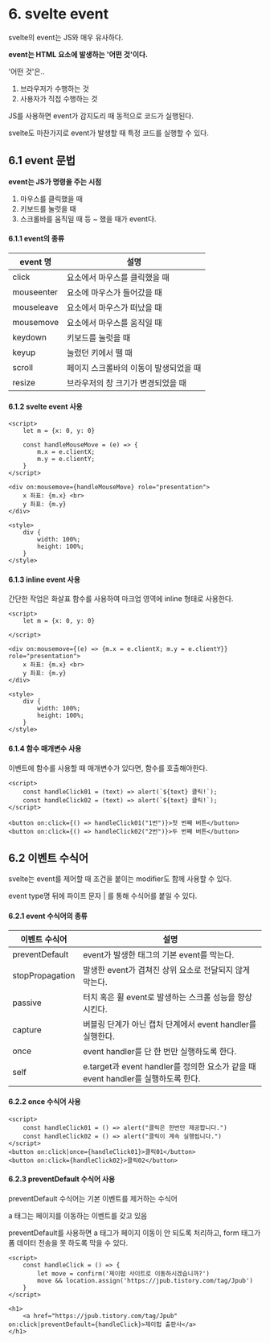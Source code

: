 # 6. svelte event


svelte의 event는 JS와 매우 유사하다.

**event는 HTML 요소에 발생하는 '어떤 것'이다.**

'어떤 것'은..
1. 브라우저가 수행하는 것
2. 사용자가 직접 수행하는 것

JS를 사용하면 event가 감지도리 때 동적으로 코드가 실행된다.

svelte도 마찬가지로 event가 발생할 때 특정 코드를 실행할 수 있다.

## 6.1 event 문법
**event는 JS가 명령을 주는 시점**
1. 마우스를 클릭했을 때
2. 키보드를 눌럿을 때
3. 스크롤바를 움직일 때
   등 ~ 했을 때가 event다.

#### 6.1.1 event의 종류
| event 명    | 설명                    |
| ---------- | --------------------- |
| click      | 요소에서 마우스를 클릭했을 때      |
| mouseenter | 요소에 마우스가 들어갔을 때       |
| mouseleave | 요소에서 마우스가 떠났을 때       |
| mousemove  | 요소에서 마우스를 움직일 때       |
| keydown    | 키보드를 눌럿을 때            |
| keyup      | 눌렀던 키에서 뗄 때           |
| scroll     | 페이지 스크롤바의 이동이 발생되었을 때 |
| resize     | 브라우저의 창 크기가 변경되었을 때   |

#### 6.1.2 svelte event 사용
```svelte
<script>  
    let m = {x: 0, y: 0}  
  
    const handleMouseMove = (e) => {  
        m.x = e.clientX;  
        m.y = e.clientY;  
    }  
</script>  
  
<div on:mousemove={handleMouseMove} role="presentation">  
    x 좌표: {m.x} <br>  
    y 좌표: {m.y}  
</div>  
  
<style>  
    div {  
        width: 100%;  
        height: 100%;  
    }  
</style>
```

#### 6.1.3 inline event 사용
간단한 작업은 화살표 함수를 사용하여 마크업 영역에 inline 형태로 사용한다.

```svelte
<script>  
    let m = {x: 0, y: 0}  
  
</script>  
  
<div on:mousemove={(e) => {m.x = e.clientX; m.y = e.clientY}} role="presentation">  
    x 좌표: {m.x} <br>  
    y 좌표: {m.y}  
</div>  
  
<style>  
    div {  
        width: 100%;  
        height: 100%;  
    }  
</style>
```

#### 6.1.4 함수 매개변수 사용
이벤트에 함수를 사용할 때 매개변수가 있다면, 함수를 호출해야한다.

```svelte
<script>  
    const handleClick01 = (text) => alert(`${text} 클릭!`);  
    const handleClick02 = (text) => alert(`${text} 클릭!`);  
</script>  
  
<button on:click={() => handleClick01("1번")}>첫 번째 버튼</button>  
<button on:click={() => handleClick02("2번")}>두 번째 버튼</button>
```

## 6.2 이벤트 수식어
svelte는 event를 제어할 때 조건을 붙이는 modifier도 함께 사용할 수 있다.

event type명 뒤에 파이프 문자 | 를 통해 수식어를 붙일 수 있다.

#### 6.2.1 event 수식어의 종류
| 이벤트 수식어         | 설명                                                             |
| --------------- | -------------------------------------------------------------- |
| preventDefault  | event가 발생한 태그의 기본 event를 막는다.                                  |
| stopPropagation | 발생한 event가 겹쳐진 상위 요소로 전달되지 않게 막는다.                             |
| passive         | 터치 혹은 휠 event로 발생하는 스크롤 성능을 향상시킨다.                             |
| capture         | 버블링 단계가 아닌 캡처 단계에서 event handler를 실행한다.                        |
| once            | event handler를 단 한 번만 실행하도록 한다.                                |
| self            | e.target과 event handler를 정의한 요소가 같을 때 event handler를 실행하도록 한다. |

#### 6.2.2 once 수식어 사용
```svelte
<script>  
    const handleClick01 = () => alert("클릭은 한번만 제공합니다.")  
    const handleClick02 = () => alert("클릭이 계속 실행됩니다.")  
</script>  
<button on:click|once={handleClick01}>클릭01</button>  
<button on:click={handleClick02}>클릭02</button>
```

#### 6.2.3 preventDefault 수식어 사용
preventDefault 수식어는 기본 이벤트를 제거하는 수식어

a 태그는 페이지를 이동하는 이벤트를 갖고 있음

preventDefault를 사용하면 a 태그가 페이지 이동이 안 되도록 처리하고, form 태그가 폼 데이터 전송을 못 하도록 막을 수 있다.

```svelte
<script>  
    const handleClick = () => {  
        let move = confirm('제이펍 사이트로 이동하시겠습니까?')  
        move && location.assign('https://jpub.tistory.com/tag/Jpub')  
    }  
</script>  
  
<h1>  
    <a href="https://jpub.tistory.com/tag/Jpub" on:click|preventDefault={handleClick}>제이펍 출판사</a>  
</h1>
```
